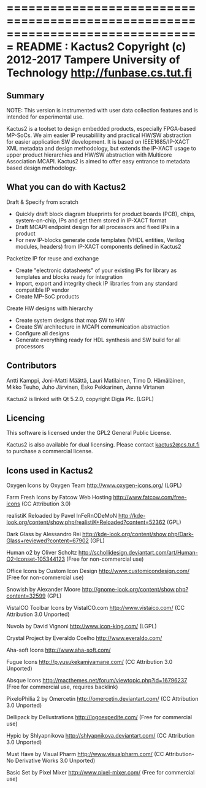 
===============================================================================
                                README : Kactus2
           Copyright (c) 2012-2017 Tampere University of Technology
                            http://funbase.cs.tut.fi
===============================================================================

Summary
----------------------------------------------------

NOTE: This version is instrumented with user data collection features
and is intended for experimental use.  

Kactus2 is a toolset to design embedded products, especially FPGA-based
MP-SoCs. We aim easier IP reusabilility and practical HW/SW abstraction for
easier application SW development. It is based on IEEE1685/IP-XACT XML metadata
and design methodology, but extends the IP-XACT usage to upper product
hierarchies and HW/SW abstraction with Multicore Association MCAPI. Kactus2 is
aimed to offer easy entrance to metadata based design methodology.


What you can do with Kactus2
----------------------------------------------------

Draft & Specify from scratch
 * Quickly draft block diagram blueprints for product boards (PCB), chips,
   system-on-chip, IPs and get them stored in IP-XACT format
 * Draft MCAPI endpoint design for all processors and fixed IPs in a product
 * For new IP-blocks generate code templates (VHDL entities, Verilog modules, 
   headers) from IP-XACT components defined in Kactus2

Packetize IP for reuse and exchange
 * Create "electronic datasheets" of your existing IPs for library as templates
   and blocks ready for integration
 * Import, export and integrity check IP libraries from any standard compatible
   IP vendor
 * Create MP-SoC products

Create HW designs with hierarchy
 * Create system designs that map SW to HW
 * Create SW architecture in MCAPI communication abstraction
 * Configure all designs
 * Generate everything ready for HDL synthesis and SW build for all processors

Contributors
----------------------------------------------------

Antti Kamppi, Joni-Matti Määttä, Lauri Matilainen, Timo D. Hämäläinen,
Mikko Teuho, Juho Järvinen, Esko Pekkarinen, Janne Virtanen


Kactus2 is linked with Qt 5.2.0, copyright Digia Plc. (LGPL)

Licencing
----------------------------------------------------

This software is licensed under the GPL2 General Public License.

Kactus2 is also available for dual licensing. Please contact kactus2@cs.tut.fi
to purchase a commercial license.


Icons used in Kactus2
----------------------------------------------------

Oxygen Icons by Oxygen Team
http://www.oxygen-icons.org/ (LGPL)

Farm Fresh Icons by Fatcow Web Hosting
http://www.fatcow.com/free-icons (CC Attribution 3.0)

realistiK Reloaded by Pavel InFeRnODeMoN
http://kde-look.org/content/show.php/realistiK+Reloaded?content=52362 (GPL)

Dark Glass by Alessandro Rei
http://kde-look.org/content/show.php/Dark-Glass+reviewed?content=67902 (GPL)

Human o2 by Oliver Scholtz
http://schollidesign.deviantart.com/art/Human-O2-Iconset-105344123
(Free for non-commercial use)

Office Icons by Custom Icon Design
http://www.customicondesign.com/ (Free for non-commercial use)

Snowish by Alexander Moore
http://gnome-look.org/content/show.php?content=32599 (GPL)

VistaICO Toolbar Icons by VistaICO.com
http://www.vistaico.com/ (CC Attribution 3.0 Unported)

Nuvola by David Vignoni
http://www.icon-king.com/ (LGPL)

Crystal Project by Everaldo Coelho
http://www.everaldo.com/

Aha-soft Icons
http://www.aha-soft.com/

Fugue Icons
http://p.yusukekamiyamane.com/ (CC Attribution 3.0 Unported)

Absque Icons
http://macthemes.net/forum/viewtopic.php?id=16796237 (Free for commercial use, requires backlink)

PixeloPhilia 2 by Omercetin
http://omercetin.deviantart.com/ (CC Attribution 3.0 Unported)

Dellipack by Dellustrations
http://logoexpedite.com/ (Free for commercial use)

Hypic by Shlyapnikova
http://shlyapnikova.deviantart.com/ (CC Attribution 3.0 Unported)

Must Have by Visual Pharm
http://www.visualpharm.com/ (CC Attribution-No Derivative Works 3.0 Unported)

Basic Set by Pixel Mixer
http://www.pixel-mixer.com/ (Free for commercial use)
